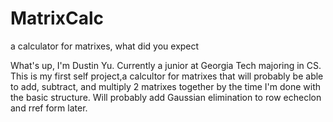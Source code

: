# MatrixCalc
a calculator for matrixes, what did you expect

What's up, I'm Dustin Yu. Currently a junior at Georgia Tech majoring in CS. This is my first self project,a calcultor for matrixes that will probably be able to add, subtract, and multiply 2 matrixes together by the time I'm done with the basic structure. Will probably add Gaussian elimination to row echeclon and rref form later.
